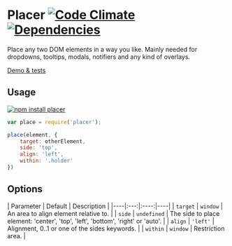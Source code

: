 # Placer [![Code Climate](https://codeclimate.com/github/dfcreative/placer/badges/gpa.svg)](https://codeclimate.com/github/dfcreative/placer) [![Dependencies](https://david-dm.org/dfcreative/color-ranger.svg)](https://david-dm.org/dfcreative/color-ranger")

Place any two DOM elements in a way you like. Mainly needed for dropdowns, tooltips, modals, notifiers and any kind of overlays.

[Demo & tests](https://dfcreative.github.io/placer)


## Usage

[![npm install placer](https://nodei.co/npm/placer.png?mini=true)](https://npmjs.org/package/placer/)


```js
var place = require('placer');

place(element, {
	target: otherElement,
	side: 'top',
	align: 'left',
	within: '.holder'
})
```

## Options

| Parameter | Default | Description |
|----|:---:|:----:|----|
| `target` | `window` | An area to align element relative to. |
| `side` | `undefined` | The side to place element: 'center', 'top', 'left', 'bottom', 'right' or 'auto'. |
| `align` | `'left'` | Alignment, 0..1 or one of the sides keywords. |
| `within` | `window` | Restriction area. |